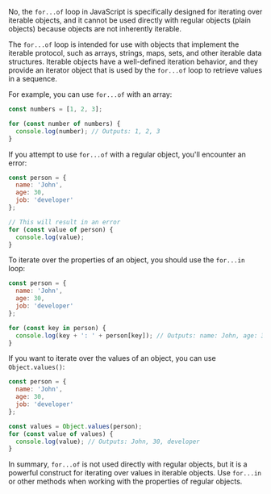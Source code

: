 No, the `for...of` loop in JavaScript is specifically designed for iterating over iterable objects, and it cannot be used directly with regular objects (plain objects) because objects are not inherently iterable.

The `for...of` loop is intended for use with objects that implement the iterable protocol, such as arrays, strings, maps, sets, and other iterable data structures. Iterable objects have a well-defined iteration behavior, and they provide an iterator object that is used by the `for...of` loop to retrieve values in a sequence.

For example, you can use `for...of` with an array:

```javascript
const numbers = [1, 2, 3];

for (const number of numbers) {
  console.log(number); // Outputs: 1, 2, 3
}
```

If you attempt to use `for...of` with a regular object, you'll encounter an error:

```javascript
const person = {
  name: 'John',
  age: 30,
  job: 'developer'
};

// This will result in an error
for (const value of person) {
  console.log(value);
}
```

To iterate over the properties of an object, you should use the `for...in` loop:

```javascript
const person = {
  name: 'John',
  age: 30,
  job: 'developer'
};

for (const key in person) {
  console.log(key + ': ' + person[key]); // Outputs: name: John, age: 30, job: developer
}
```

If you want to iterate over the values of an object, you can use `Object.values()`:

```javascript
const person = {
  name: 'John',
  age: 30,
  job: 'developer'
};

const values = Object.values(person);
for (const value of values) {
  console.log(value); // Outputs: John, 30, developer
}
```

In summary, `for...of` is not used directly with regular objects, but it is a powerful construct for iterating over values in iterable objects. Use `for...in` or other methods when working with the properties of regular objects.